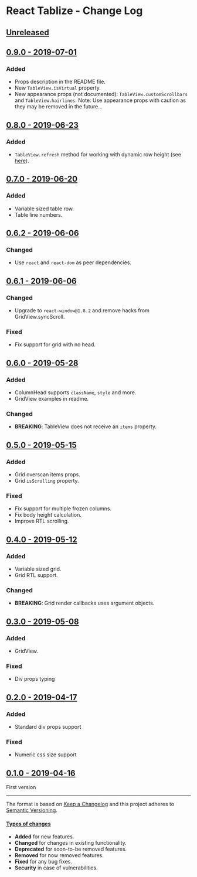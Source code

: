 # React Tablize - Change Log

## [Unreleased](https://github.com/alonrbar/react-tablize/tree/develop)

## [0.9.0 - 2019-07-01](https://github.com/alonrbar/react-tablize/tree/v0.9.0)

### Added

- Props description in the README file.
- New `TableView.isVirtual` property.
- New appearance props (not documented): `TableView.customScrollbars` and `TableView.hairlines`.
  Note: Use appearance props with caution as they may be removed in the future...

## [0.8.0 - 2019-06-23](https://github.com/alonrbar/react-tablize/tree/v0.8.0)

### Added

- `TableView.refresh` method for working with dynamic row height (see [here](https://github.com/bvaughn/react-window/issues/199#issuecomment-479957451)).

## [0.7.0 - 2019-06-20](https://github.com/alonrbar/react-tablize/tree/v0.7.0)

### Added

- Variable sized table row.
- Table line numbers.

## [0.6.2 - 2019-06-06](https://github.com/alonrbar/react-tablize/tree/v0.6.2)

### Changed

- Use `react` and `react-dom` as peer dependencies.

## [0.6.1 - 2019-06-06](https://github.com/alonrbar/react-tablize/tree/v0.6.1)

### Changed

- Upgrade to `react-window@1.8.2` and remove hacks from GridView.syncScroll.

### Fixed

- Fix support for grid with no head.

## [0.6.0 - 2019-05-28](https://github.com/alonrbar/react-tablize/tree/v0.6.0)

### Added

- ColumnHead supports `className`, `style` and more.
- GridView examples in readme.

### Changed

- **BREAKING**: TableView does not receive an `items` property.

## [0.5.0 - 2019-05-15](https://github.com/alonrbar/react-tablize/tree/v0.5.0)

### Added

- Grid overscan items props.
- Grid `isScrolling` property.

### Fixed

- Fix support for multiple frozen columns.
- Fix body height calculation.
- Improve RTL scrolling.

## [0.4.0 - 2019-05-12](https://github.com/alonrbar/react-tablize/tree/v0.4.0)

### Added

- Variable sized grid.
- Grid RTL support.

### Changed

- **BREAKING**: Grid render callbacks uses argument objects.

## [0.3.0 - 2019-05-08](https://github.com/alonrbar/react-tablize/tree/v0.3.0)

### Added

- GridView.

### Fixed

- Div props typing

## [0.2.0 - 2019-04-17](https://github.com/alonrbar/react-tablize/tree/v0.2.0)

### Added

- Standard div props support

### Fixed

- Numeric css size support

## [0.1.0 - 2019-04-16](https://github.com/alonrbar/react-tablize/tree/v0.1.0)

First version

---

The format is based on [Keep a Changelog](http://keepachangelog.com/) and this project adheres to [Semantic Versioning](http://semver.org/).

#### [Types of changes](http://keepachangelog.com)

- **Added** for new features.
- **Changed** for changes in existing functionality.
- **Deprecated** for soon-to-be removed features.
- **Removed** for now removed features.
- **Fixed** for any bug fixes.
- **Security** in case of vulnerabilities.